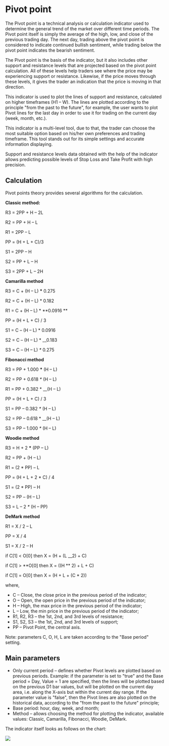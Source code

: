 # Pivot point

The Pivot point is a technical analysis or calculation indicator used to determine the general trend of the market over different time periods. The Pivot point itself is simply the average of the high, low, and close of the previous trading day. The next day, trading above the pivot point is considered to indicate continued bullish sentiment, while trading below the pivot point indicates the bearish sentiment.

The Pivot point is the basis of the indicator, but it also includes other support and resistance levels that are projected based on the pivot point calculation. All of these levels help traders see where the price may be experiencing support or resistance. Likewise, if the price moves through these levels, it gives the trader an indication that the price is moving in that direction.

This indicator is used to plot the lines of support and resistance, calculated on higher timeframes (H1 – W). The lines are plotted according to the principle "from the past to the future", for example, the user wants to plot Pivot lines for the last day in order to use it for trading on the current day (week, month, etc.).

This indicator is a multi-level tool, due to that, the trader can choose the most suitable option based on his/her own preferences and trading timeframe. This tool stands out for its simple settings and accurate information displaying.

Support and resistance levels data obtained with the help of the indicator allows predicting possible levels of Stop Loss and Take Profit with high precision.

## Calculation

Pivot points theory provides several algorithms for the calculation.

**Classic method:**

R3 = 2PP + H – 2L

R2 = PP + H – L

R1 = 2PP – L

PP = (H + L + C)/3

S1 = 2PP – H

S2 = PP + L – H

S3 = 2PP + L – 2H

**Camarilla method**

R3 = C + (H – L) **\*** 0.275

R2 = C + (H – L) \* 0.182

R1 = C + (H – L) \* **0.0916 **

PP = (H + L + C) / 3

S1 = C – (H – L) \* 0.0916

S2 = C – (H – L) \* \_\_0.183

S3 = C – (H – L) _\*_ 0.275

**Fibonacci method**

R3 = PP + 1.000 **\*** (H – L)

R2 = PP + 0.618 _\*_ (H – L)

R1 = PP + 0.382 \* \_\_(H – L)

PP = (H + L + C) / 3

S1 = PP – 0.382 _\*_ (H – L)

S2 = PP – 0.618 \* \_\_(H – L)

S3 = PP – 1.000 _\*_ (H – L)

**Woodie method**

R3 = H + 2 **\*** (PP – L)

R2 = PP + (H – L)

R1 = (2 \* PP) – L

PP = (H + L + 2 \* C) / 4

S1 = (2 \* PP) – H

S2 = PP – (H – L)

S3 = L – 2 _\*_ (H – PP)

**DeMark method**

R1 = X / 2 – L

PP = X / 4

S1 = X / 2 – H

if C\[1] < O\[0] then X = (H + (L \_\_2) + C)

if C\[1] > **O\[0] then X = ((H ** 2) + L + C)

if C\[1] = O\[0] then X = (H + L + (C \* 2))

where,

* C – Close, the close price in the previous period of the indicator;
* O – Open, the open price in the previous period of the indicator;
* H – High, the max price in the previous period of the indicator;
* L – Low, the min price in the previous period of the indicator;
* R1, R2, R3 – the 1st, 2nd, and 3rd levels of resistance;
* S1, S2, S3 – the 1st, 2nd, and 3rd levels of support;
* PP – Pivot Point, the central axis.

Note: parameters C, O, H, L are taken according to the "Base period" setting.

## Main parameters

* Only current period – defines whether Pivot levels are plotted based on previous periods. Example: if the parameter is set to "true" and the Base period = Day, Value = 1 are specified, then the lines will be plotted based on the previous D1 bar values, but will be plotted on the current day area, i.e. along the X-axis but within the current day range. If the parameter value is "false", then the Pivot lines are also plotted on the historical data, according to the "from the past to the future" principle;
* Base period: hour, day, week, and month;
* Method – allows choosing the method for plotting the indicator, available values: Classic, Camarilla, Fibonacci, Woodie, DeMark.

The indicator itself looks as follows on the chart:

![](<../../../../.gitbook/assets/screenshot\_1 (26).jpg>)
